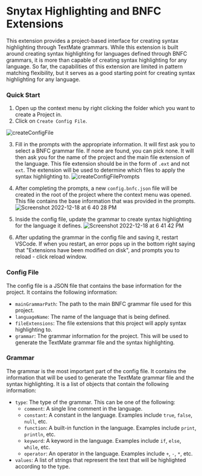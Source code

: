 # Snytax Highlighting and BNFC Extensions

This extension provides a project-based interface for creating syntax highlighting through TextMate
grammars. While this extension is built around creating syntax highlighting for languages defined
through BNFC grammars, it is more than capable of creating syntax highlighting for any language.
So far, the capabilities of this extension are limited in pattern matching flexibility, but it serves
as a good starting point for creating syntax highlighting for any language.

### Quick Start

1. Open up the context menu by right clicking the folder which you want to create a Project in.
2. Click on `Create Config File`. 

![createConfigFile](https://user-images.githubusercontent.com/39172404/208337028-f2974af4-b7dc-429b-8d92-4c6f34edd525.gif)

3. Fill in the prompts with the appropriate information. It will first ask you to select a BNFC grammar file. If none are found, you can pick none. It will then ask you for the name of the project and the main file extension of the language. This file extension should be in the form of `.ext` and not `ext`. The extension will be used to determine which files to apply the syntax highlighting to.
![createConfigFilePrompts](https://user-images.githubusercontent.com/39172404/208337104-e6edfb2b-a1b1-4f5b-bf76-881f3ea99e3c.gif)

4. After completing the prompts, a new `config.bnfc.json` file will be created in the root of the project where the context menu was opened. This file contains the base information that was provided in the prompts.
![Screenshot 2022-12-18 at 6 40 28 PM](https://user-images.githubusercontent.com/39172404/208337175-00538073-1e54-4da0-aa75-3067112d22c3.png)

5. Inside the config file, update the grammar to create syntax highlighting for the language it defines.
![Screenshot 2022-12-18 at 6 41 42 PM](https://user-images.githubusercontent.com/39172404/208337311-6cbf378b-fe1a-42e0-bc08-fc7c062cba6f.png)

6. After updating the grammar in the config file and saving it, restart VSCode. If when you restart, an error pops up in the bottom right saying that "Extensions have been modified on disk", and prompts you to reload - click reload window.

### Config File

The config file is a JSON file that contains the base information for the project. It contains the
following information:

- `mainGrammarPath`: The path to the main BNFC grammar file used for this project.
- `languageName`: The name of the language that is being defined.
- `fileExtensions`: The file extensions that this project will apply syntax highlighting to.
- `grammar`: The grammar information for the project. This will be used to generate the TextMate grammar file and the syntax highlighting.

### Grammar

The grammar is the most important part of the config file. It contains the information that will be
used to generate the TextMate grammar file and the syntax highlighting. It is a list of objects
that contain the following information:

- `type`: The type of the grammar. This can be one of the following:
  - `comment`: A single line comment in the language.
  - `constant`: A constant in the language. Examples include `true`, `false`, `null`, etc.
  - `function`: A built-in function in the language. Examples include `print`, `println`, etc.
  - `keyword`: A keyword in the language. Examples include `if`, `else`, `while`, etc.
  - `operator`: An operator in the language. Examples include `+`, `-`, `*`, etc.
- `values`: A list of strings that represent the text that will be highlighted according to the type.

